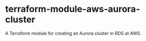 # terraform-module-aws-aurora-cluster

A Terraform module for creating an Aurora cluster in RDS at AWS.
